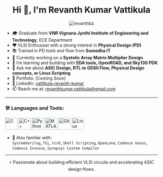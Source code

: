 <h1 align="center">Hi 👋, I'm Revanth Kumar Vattikula</h1>

<p align="center">
  <img src="https://komarev.com/ghpvc/?username=revanthbz&label=Profile%20views&color=0e75b6&style=flat" alt="revanthbz" />
</p>

- 🎓 Graduate from **VNR Vignana Jyothi Institute of Engineering and Technology**, ECE Department  
- ❤️ VLSI Enthusiast with a strong interest in **Physical Design (PD)**
- 📚 Trained in PD tools and flow from **Sumedha IT**
- 🔬 Currently working on a **Systolic Array Matrix Multiplier Design**
- 🧠 I’m learning and building with **EDA tools, OpenROAD, and Sky130 PDK**
- 💬 Ask me about **ASIC Design, RTL to GDSII Flow, Physical Design concepts, or Linux Scripting**
- 💼 Portfolio: [Coming Soon]
- 🔗 LinkedIn: [vattikula-revanth-kumar](https://www.linkedin.com/in/vattikula-revanth-kumar)
- 📫 Reach me at: revanthkumar.vattikula@gmail.com

---

<h3 align="left">🛠️ Languages and Tools:</h3>

<p align="left">

  <img src="https://cdn.jsdelivr.net/gh/devicons/devicon/icons/c/c-original.svg" width="40" title="C"/>
  <img src="https://cdn.jsdelivr.net/gh/devicons/devicon/icons/cplusplus/cplusplus-original.svg" width="40" title="C++"/>
  <img src="https://cdn.jsdelivr.net/gh/devicons/devicon/icons/python/python-original.svg" width="40" title="Python"/>
  <img src="https://cdn.jsdelivr.net/gh/devicons/devicon/icons/matlab/matlab-original.svg" width="40" title="MATLAB"/>
  <img src="https://cdn.jsdelivr.net/gh/devicons/devicon/icons/git/git-original.svg" width="40" title="Git"/>
  <img src="https://cdn.jsdelivr.net/gh/devicons/devicon/icons/linux/linux-original.svg" width="40" title="Linux"/>
</p>

- 🧾 Also familiar with:  
  `SystemVerilog`, `TCL`, `tcsh`, `Shell Scripting`, `OpenLane`, `Cadence Genus`, `Cadence Innovus`, `Synopsys Custom Compiler`

---

<p align="center">
  ⚡ Passionate about building efficient VLSI circuits and accelerating ASIC design flows.
</p>
